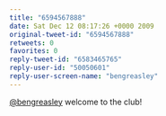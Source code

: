 ```yaml
---
title: "6594567888"
date: Sat Dec 12 08:17:26 +0000 2009
original-tweet-id: "6594567888"
retweets: 0
favorites: 0
reply-tweet-id: "6583465765"
reply-user-id: "50050601"
reply-user-screen-name: "bengreasley"
---
```

<a href="https://twitter.com/bengreasley">@bengreasley</a> welcome to the club!

